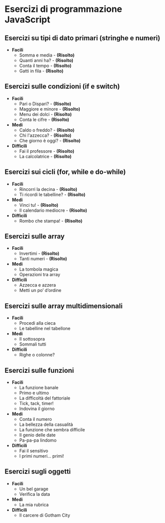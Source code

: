 # Esercizi di programmazione JavaScript

## Esercizi su tipi di dato primari (stringhe e numeri)
* **Facili**
  * Somma e media - **(Risolto)**
  * Quanti anni ha? - **(Risolto)**
  * Conta il tempo - **(Risolto)**
  * Gatti in fila - **(Risolto)**

## Esercizi sulle condizioni (if e switch)
* **Facili**
  * Pari o Dispari? - **(Risolto)**
  * Maggiore e minore - **(Risolto)**
  * Menu dei dolci - **(Risolto)**
  * Conta le cifre - **(Risolto)**
* **Medi**
  * Caldo o freddo? - **(Risolto)**
  * Chi l'azzecca? - **(Risolto)**
  * Che giorno è oggi? - **(Risolto)**
* **Difficili**
  * Fai il professore - **(Risolto)**
  * La calcolatrice - **(Risolto)**
  
## Esercizi sui cicli (for, while e do-while)
* **Facili**
  * Rincorri la decina - **(Risolto)**
  * Ti ricordi le tabelline? - **(Risolto)**
* **Medi**
  * Vinci tu! - **(Risolto)**
  * Il calendario mediocre - **(Risolto)**
* **Difficili**
  * Rombo che stampa! - **(Risolto)**
  
## Esercizi sulle array
* **Facili**
  * Invertimi - **(Risolto)**
  * Tanti numeri - **(Risolto)**
* **Medi**
  * La tombola magica
  * Operazioni tra array
* **Difficili**
  * Azzecca e azzera
  * Metti un po’ d’ordine
  
## Esercizi sulle array multidimensionali
* **Facili**
  * Procedi alla cieca
  * Le tabelline nel tabellone
* **Medi**
  * Il sottosopra
  * Sommali tutti
* **Difficili**
  * Righe o colonne?
  
## Esercizi sulle funzioni
* **Facili**
  * La funzione banale
  * Primo e ultimo
  * La difficoltà del fattoriale
  * Tick, tack, timer!
  * Indovina il giorno
* **Medi**
  * Conta il numero
  * La bellezza della casualità
  * La funzione che sembra difficile
  * Il genio delle date
  * Pa-pa-pa lindomo
* **Difficili**
  * Fai il sensitivo
  * I primi numeri… primi!

## Esercizi sugli oggetti
* **Facili**
  * Un bel garage
  * Verifica la data
* **Medi**
  * La mia rubrica
* **Difficili**
  * Il carcere di Gotham City
